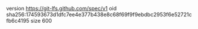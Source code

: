 version https://git-lfs.github.com/spec/v1
oid sha256:174593673d1dfc7ee4e377b438e8c68f69f9f9ebdbc2953f6e52721cfb6c4195
size 600
